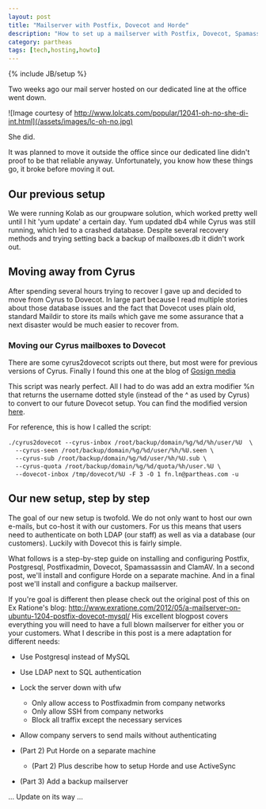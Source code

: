 ```yaml
---
layout: post
title: "Mailserver with Postfix, Dovecot and Horde"
description: "How to set up a mailserver with Postfix, Dovecot, Spamassassin, Amavis and Horde"
category: partheas
tags: [tech,hosting,howto]
---
```

{% include JB/setup %}

Two weeks ago our mail server hosted on our dedicated line at the office went down.

![Image courtesy of http://www.lolcats.com/popular/12041-oh-no-she-di-int.html](/assets/images/lc-oh-no.jpg)

She did.

It was planned to move it outside the office since our dedicated line didn't
proof to be that reliable anyway. Unfortunately, you know how these things go,
it broke before moving it out.

## Our previous setup

We were running Kolab as our groupware solution, which worked pretty well until
I hit 'yum update' a certain day. Yum updated db4 while Cyrus was still running,
which led to a crashed database. Despite several recovery methods and trying setting
back a backup of mailboxes.db it didn't work out.

## Moving away from Cyrus

After spending several hours trying to recover I gave up and decided to move from
Cyrus to Dovecot. In large part because I read multiple stories about those
database issues and the fact that Dovecot uses plain old, standard Maildir to
store its mails which gave me some assurance that a next disaster would be much
easier to recover from.

### Moving our Cyrus mailboxes to Dovecot

There are some cyrus2dovecot scripts out there, but most were for previous versions
of Cyrus. Finally I found this one at the blog of [Gosign media](http://blog.gosign.de/2012/11/11/cyrus-to-dovecot-converting-imap-mailboxes)

This script was nearly perfect. All I had to do was add an extra modifier %n that
returns the username dotted style (instead of the ^ as used by Cyrus) to convert
to our future Dovecot setup. You can find the modified version [here](/assets/files/cyrus2dovecot).

For reference, this is how I called the script:

    ./cyrus2dovecot --cyrus-inbox /root/backup/domain/%g/%d/%h/user/%U  \
      --cyrus-seen /root/backup/domain/%g/%d/user/%h/%U.seen \
      --cyrus-sub /root/backup/domain/%g/%d/user/%h/%U.sub \
      --cyrus-quota /root/backup/domain/%g/%d/quota/%h/user.%U \
      --dovecot-inbox /tmp/dovecot/%U -F 3 -O 1 fn.ln@partheas.com -u

## Our new setup, step by step

The goal of our new setup is twofold. We do not only want to host our own e-mails,
but co-host it with our customers. For us this means that users need to authenticate
on both LDAP (our staff) as well as via a database (our customers).
Luckily with Dovecot this is fairly simple.

What follows is a step-by-step guide on installing and configuring Postfix, Postgresql,
Postfixadmin, Dovecot, Spamassassin and ClamAV. In a second post, we'll install
and configure Horde on a separate machine. And in a final post we'll install and
configure a backup mailserver.

If you're goal is different then please check out the original post of this on
Ex Ratione's blog: <http://www.exratione.com/2012/05/a-mailserver-on-ubuntu-1204-postfix-dovecot-mysql/>
His excellent blogpost covers everything you will need to have a full blown mailserver
for either you or your customers. What I describe in this post is a mere adaptation
for different needs:

* Use Postgresql instead of MySQL
* Use LDAP next to SQL authentication
* Lock the server down with ufw
    * Only allow access to Postfixadmin from company networks
    * Only allow SSH from company networks
    * Block all traffix except the necessary services
* Allow company servers to send mails without authenticating
* (Part 2) Put Horde on a separate machine
    * (Part 2) Plus describe how to setup Horde and use ActiveSync

* (Part 3) Add a backup mailserver

... Update on its way ...
